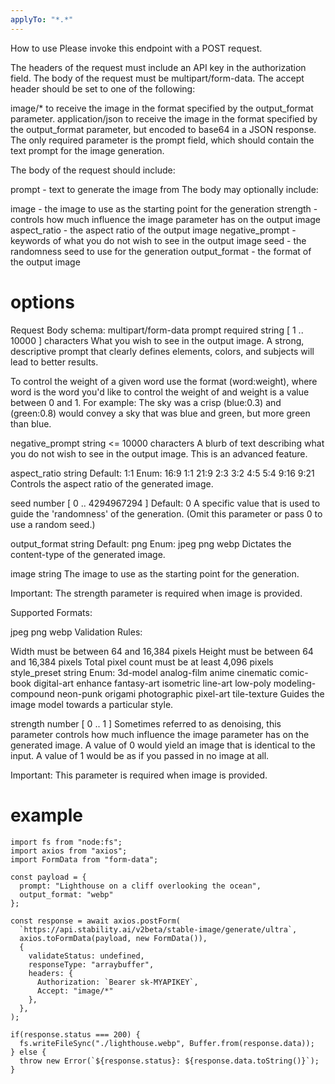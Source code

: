 ```yaml
---
applyTo: "*.*"
---
```


How to use
Please invoke this endpoint with a POST request.

The headers of the request must include an API key in the authorization field. The body of the request must be multipart/form-data. The accept header should be set to one of the following:

image/\* to receive the image in the format specified by the output_format parameter.
application/json to receive the image in the format specified by the output_format parameter, but encoded to base64 in a JSON response.
The only required parameter is the prompt field, which should contain the text prompt for the image generation.

The body of the request should include:

prompt - text to generate the image from
The body may optionally include:

image - the image to use as the starting point for the generation
strength - controls how much influence the image parameter has on the output image
aspect_ratio - the aspect ratio of the output image
negative_prompt - keywords of what you do not wish to see in the output image
seed - the randomness seed to use for the generation
output_format - the format of the output image

# options

Request Body schema: multipart/form-data
prompt
required
string [ 1 .. 10000 ] characters
What you wish to see in the output image. A strong, descriptive prompt that clearly defines elements, colors, and subjects will lead to better results.

To control the weight of a given word use the format (word:weight), where word is the word you'd like to control the weight of and weight is a value between 0 and 1. For example: The sky was a crisp (blue:0.3) and (green:0.8) would convey a sky that was blue and green, but more green than blue.

negative_prompt
string <= 10000 characters
A blurb of text describing what you do not wish to see in the output image. This is an advanced feature.

aspect_ratio
string
Default: 1:1
Enum: 16:9 1:1 21:9 2:3 3:2 4:5 5:4 9:16 9:21
Controls the aspect ratio of the generated image.

seed
number [ 0 .. 4294967294 ]
Default: 0
A specific value that is used to guide the 'randomness' of the generation. (Omit this parameter or pass 0 to use a random seed.)

output_format
string
Default: png
Enum: jpeg png webp
Dictates the content-type of the generated image.

image
string <binary>
The image to use as the starting point for the generation.

Important: The strength parameter is required when image is provided.

Supported Formats:

jpeg
png
webp
Validation Rules:

Width must be between 64 and 16,384 pixels
Height must be between 64 and 16,384 pixels
Total pixel count must be at least 4,096 pixels
style_preset
string
Enum: 3d-model analog-film anime cinematic comic-book digital-art enhance fantasy-art isometric line-art low-poly modeling-compound neon-punk origami photographic pixel-art tile-texture
Guides the image model towards a particular style.

strength
number [ 0 .. 1 ]
Sometimes referred to as denoising, this parameter controls how much influence the image parameter has on the generated image. A value of 0 would yield an image that is identical to the input. A value of 1 would be as if you passed in no image at all.

Important: This parameter is required when image is provided.

# example

```
import fs from "node:fs";
import axios from "axios";
import FormData from "form-data";

const payload = {
  prompt: "Lighthouse on a cliff overlooking the ocean",
  output_format: "webp"
};

const response = await axios.postForm(
  `https://api.stability.ai/v2beta/stable-image/generate/ultra`,
  axios.toFormData(payload, new FormData()),
  {
    validateStatus: undefined,
    responseType: "arraybuffer",
    headers: {
      Authorization: `Bearer sk-MYAPIKEY`,
      Accept: "image/*"
    },
  },
);

if(response.status === 200) {
  fs.writeFileSync("./lighthouse.webp", Buffer.from(response.data));
} else {
  throw new Error(`${response.status}: ${response.data.toString()}`);
}
```
